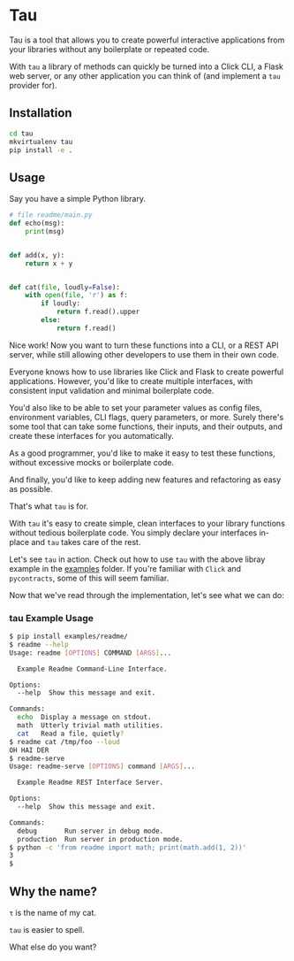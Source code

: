 # Tau

Tau is a tool that allows you to create powerful interactive applications from your libraries without any boilerplate or repeated code.

With `tau` a library of methods can quickly be turned into a Click CLI, a Flask web server, or any other application you can think of (and implement a `tau` provider for).

## Installation

```bash
cd tau
mkvirtualenv tau
pip install -e .
```

## Usage

Say you have a simple Python library.

```python
# file readme/main.py
def echo(msg):
    print(msg)


def add(x, y):
    return x + y


def cat(file, loudly=False):
    with open(file, 'r') as f:
        if loudly:
            return f.read().upper
        else:
            return f.read()
```

Nice work!
Now you want to turn these functions into a CLI, or a REST API server, while still allowing other developers to use them in their own code.

Everyone knows how to use libraries like Click and Flask to create powerful applications.
However, you'd like to create multiple interfaces, with consistent input validation and minimal boilerplate code.

You'd also like to be able to set your parameter values as config files, environment variables, CLI flags, query parameters, or more.
Surely there's some tool that can take some functions, their inputs, and their outputs, and create these interfaces for you automatically.

As a good programmer, you'd like to make it easy to test these functions, without excessive mocks or boilerplate code.

And finally, you'd like to keep adding new features and refactoring as easy as possible.

That's what `tau` is for.

With `tau` it's easy to create simple, clean interfaces to your library functions without tedious boilerplate code.
You simply declare your interfaces in-place and `tau` takes care of the rest.

Let's see `tau` in action.
Check out how to use `tau` with the above libray example in the [examples](examples/readme/) folder.
If you're familiar with `Click` and `pycontracts`, some of this will seem familiar.

Now that we've read through the implementation, let's see what we can do:

### tau Example Usage
```bash
$ pip install examples/readme/
$ readme --help
Usage: readme [OPTIONS] COMMAND [ARGS]...

  Example Readme Command-Line Interface.

Options:
  --help  Show this message and exit.

Commands:
  echo  Display a message on stdout.
  math  Utterly trivial math utilities.
  cat   Read a file, quietly?
$ readme cat /tmp/foo --loud
OH HAI DER
$ readme-serve
Usage: readme-serve [OPTIONS] command [ARGS]...

  Example Readme REST Interface Server.

Options:
  --help  Show this message and exit.

Commands:
  debug       Run server in debug mode.
  production  Run server in production mode.
$ python -c 'from readme import math; print(math.add(1, 2))'
3
$
```

## Why the name?

`τ` is the name of my cat.

`tau` is easier to spell.

What else do you want?
